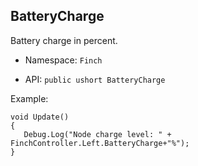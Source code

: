 ## BatteryCharge

Battery charge in percent.

* Namespace: `Finch` 

* API: `public ushort BatteryCharge`

Example:  
```
void Update()
{
   Debug.Log("Node charge level: " + FinchController.Left.BatteryCharge+"%");
}
```
